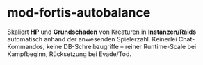 # mod-fortis-autobalance
Skaliert **HP** und **Grundschaden** von Kreaturen in **Instanzen/Raids** automatisch anhand der anwesenden Spielerzahl.   Keinerlei Chat-Kommandos, keine DB-Schreibzugriffe – reiner Runtime-Scale bei Kampfbeginn, Rücksetzung bei Evade/Tod.
